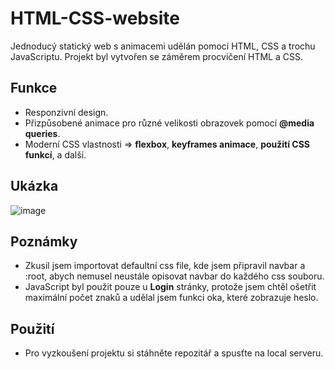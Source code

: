 # HTML-CSS-website

Jednoducý statický web s animacemi udělán pomocí HTML, CSS a trochu JavaScriptu.
Projekt byl vytvořen se záměrem procvičení HTML a CSS.

## Funkce

- Responzivní design.
- Přizpůsobené animace pro různé velikosti obrazovek pomocí **@media queries**.
- Moderní CSS vlastnosti => **flexbox**, **keyframes animace**, **použití CSS funkcí**, a další.

## Ukázka

![image](https://github.com/user-attachments/assets/31370155-2fe5-48db-9cec-c7b7a1d991a6)

## Poznámky

- Zkusil jsem importovat defaultní css file, kde jsem připravil navbar a :root, abych nemusel neustále opisovat navbar do každého css souboru.
- JavaScript byl použit pouze u **Login** stránky, protože jsem chtěl ošetřit maximální počet znaků a udělal jsem funkci oka, které zobrazuje heslo.

## Použití

- Pro vyzkoušení projektu si stáhněte repozitář a spusťte na local serveru.
